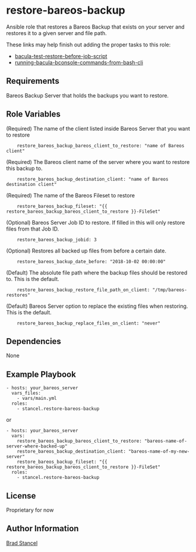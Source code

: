 restore-bareos-backup
=========

Ansible role that restores a Bareos Backup that exists on your server and restores it to a given server and file path.  

These links may help finish out adding the proper tasks to this role:
 - [bacula-test-restore-before-job-script](http://bacula.us/bacula-test-restore-before-job-script/)
 - [running-bacula-bconsole-commands-from-bash-cli](http://gosysop.com/running-bacula-bconsole-commands-from-bash-cli/)


Requirements
------------

Bareos Backup Server that holds the backups you want to restore.

Role Variables
--------------

(Required) The name of the client listed inside Bareos Server that you want to restore
```
	restore_bareos_backup_bareos_client_to_restore: "name of Bareos client"
```
(Required) The Bareos client name of the server where you want to restore this backup to. 
```
	restore_bareos_backup_destination_client: "name of Bareos destination client"
```
(Required) The name of the Bareos Fileset to restore
```
	restore_bareos_backup_fileset: "{{ restore_bareos_backup_bareos_client_to_restore }}-FileSet"
```
(Optional) Bareos Server Job ID to restore. If filled in this will only restore files from that Job ID.
```
	restore_bareos_backup_jobid: 3
```
(Optional) Restores all backed up files from before a certain date.
```
	restore_bareos_backup_date_before: "2018-10-02 00:00:00"
```
(Default) The absolute file path where the backup files should be restored to. This is the default.
```
	restore_bareos_backup_restore_file_path_on_client: "/tmp/bareos-restores"
```
(Default) Bareos Server option to replace the existing files when restoring. This is the default.
```
	restore_bareos_backup_replace_files_on_client: "never"
```

Dependencies
------------

None

Example Playbook
----------------

	- hosts: your_bareos_server
	  vars_files:
	    - vars/main.yml
	  roles:
	    - stancel.restore-bareos-backup


or 


	- hosts: your_bareos_server
	  vars:
		restore_bareos_backup_bareos_client_to_restore: "bareos-name-of-server-where-backed-up"
		restore_bareos_backup_destination_client: "bareos-name-of-my-new-server"
		restore_bareos_backup_fileset: "{{ restore_bareos_backup_bareos_client_to_restore }}-FileSet"
	  roles:
	    - stancel.restore-bareos-backup

License
-------

Proprietary for now

Author Information
------------------

[Brad Stancel](https://github.com/stancel)



